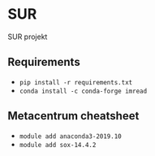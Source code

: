 # SUR
SUR projekt


## Requirements
 - `pip install -r requirements.txt`
 - `conda install -c conda-forge imread`

## Metacentrum cheatsheet
- `module add anaconda3-2019.10`
- `module add sox-14.4.2`